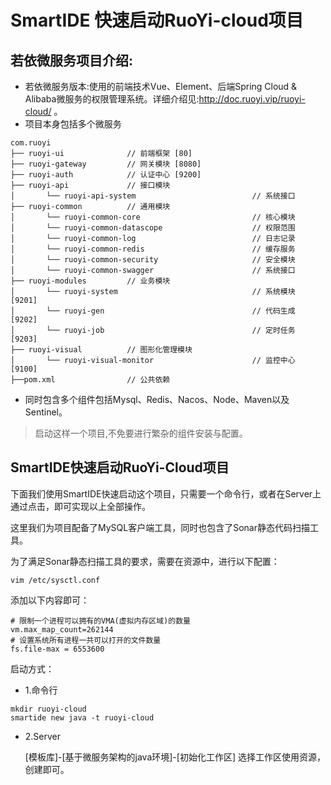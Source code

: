 # SmartIDE 快速启动RuoYi-cloud项目
## 若依微服务项目介绍:
- 若依微服务版本:使用的前端技术Vue、Element、后端Spring Cloud & Alibaba微服务的权限管理系统。详细介绍见:http://doc.ruoyi.vip/ruoyi-cloud/ 。
- 项目本身包括多个微服务
```
com.ruoyi     
├── ruoyi-ui              // 前端框架 [80]
├── ruoyi-gateway         // 网关模块 [8080]
├── ruoyi-auth            // 认证中心 [9200]
├── ruoyi-api             // 接口模块
│       └── ruoyi-api-system                          // 系统接口
├── ruoyi-common          // 通用模块
│       └── ruoyi-common-core                         // 核心模块
│       └── ruoyi-common-datascope                    // 权限范围
│       └── ruoyi-common-log                          // 日志记录
│       └── ruoyi-common-redis                        // 缓存服务
│       └── ruoyi-common-security                     // 安全模块
│       └── ruoyi-common-swagger                      // 系统接口
├── ruoyi-modules         // 业务模块
│       └── ruoyi-system                              // 系统模块 [9201]
│       └── ruoyi-gen                                 // 代码生成 [9202]
│       └── ruoyi-job                                 // 定时任务 [9203]
├── ruoyi-visual          // 图形化管理模块
│       └── ruoyi-visual-monitor                      // 监控中心 [9100]
├──pom.xml                // 公共依赖
```
- 同时包含多个组件包括Mysql、Redis、Nacos、Node、Maven以及Sentinel。

> 启动这样一个项目,不免要进行繁杂的组件安装与配置。
## SmartIDE快速启动RuoYi-Cloud项目
下面我们使用SmartIDE快速启动这个项目，只需要一个命令行，或者在Server上通过点击，即可实现以上全部操作。

这里我们为项目配备了MySQL客户端工具，同时也包含了Sonar静态代码扫描工具。

为了满足Sonar静态扫描工具的要求，需要在资源中，进行以下配置：
```shell
vim /etc/sysctl.conf
```
添加以下内容即可：
```shell
# 限制一个进程可以拥有的VMA(虚拟内存区域)的数量
vm.max_map_count=262144
# 设置系统所有进程一共可以打开的文件数量
fs.file-max = 6553600
```

启动方式：
- 1.命令行
```shell
mkdir ruoyi-cloud
smartide new java -t ruoyi-cloud
```
- 2.Server

  [模板库]-[基于微服务架构的java环境]-[初始化工作区] 选择工作区使用资源，创建即可。